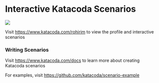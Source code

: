 # Interactive Katacoda Scenarios

[![](http://shields.katacoda.com/katacoda/rohirim/count.svg)](https://www.katacoda.com/rohirim "Get your profile on Katacoda.com")

Visit https://www.katacoda.com/rohirim to view the profile and interactive scenarios

### Writing Scenarios
Visit https://www.katacoda.com/docs to learn more about creating Katacoda scenarios

For examples, visit https://github.com/katacoda/scenario-example
